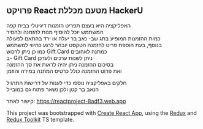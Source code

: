 ## פרויקט React מטעם מכללת HackerU

האפליקציה היא בעצם תפריט הזמנות דיגיטלי בבית קפה </br>
המשתמש יוכל להוסיף מנות להזמנה ולהסיר </br>
כמות ההזמנות המופיע בתג שב- נאב בר יעלה או ירד בהתאם לפעולה </br>
בנוסף, בעת הוספת פריט להזמנה הטקסט יובהר לרגע כחיווי למשתמש </br>
כמו כן ניתן לרכוש Gift Card כמתנה לאהובים </br>
ב- Gift Card ניתן לשנות ערכים ולעדכן </br>
בסיכום ההזמנה ניתן יהיה לראות את סך ההזמנה </br>
ואת פרוט ההזמנה כולל כרטיס המתנה במידה והוזמן </br>

חלקים באפליקציה נוספו כדי לענות על דרישות התרגיל </br>
הנאב בר קטן ולכן נשאר פתוח גם במובייל </br>

קישור לאתר: https://reactproject-8adf3.web.app

This project was bootstrapped with [Create React App](https://github.com/facebook/create-react-app), using the [Redux](https://redux.js.org/) and [Redux Toolkit](https://redux-toolkit.js.org/) TS template.
